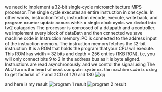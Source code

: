 we need to implement a 32-bit single-cycle microarchitecture MIPS processor. The single 
cycle executes an entire instruction in one cycle. In other words, instruction fetch, instruction 
decode, execute, write back, and program counter update occurs within a single clock cycle.
we divded into tw2 catagories The processor is composed of a datapath and a controller. 
we implement every block of dataBath and then connected 
we save machine code in Instruction memory: PC is connected to the address input of the 
instruction memory. The instruction memory fetches the 32-bit instruction. It 
is a ROM that holds the program that your CPU will execute. This ROM has 
width = 32 bits and depth = 256 entries (1KB ROM), i.e, you will only connect 
bits 9 to 2 in the address bus as it is byte aligned. Instructions are read 
asynchronously.
and we control the signal using The ALU forms the heart of most computer systems.
the machine code is using to get factorial of 7 and GCD of 120 and 180
![qq](https://github.com/MarwanMohamed12/single-cycle-MIPS/assets/138940689/3e488746-2b69-4a20-bea1-f1e1af69ae14)

and here is my result 
![program 1 result](https://github.com/MarwanMohamed12/single-cycle-MIPS/assets/138940689/b5f72b7a-dc8a-46ec-a1be-87481ec9db43)
![program 2 result](https://github.com/MarwanMohamed12/single-cycle-MIPS/assets/138940689/98ff799c-9386-4001-ace6-9cd364bd5922)

